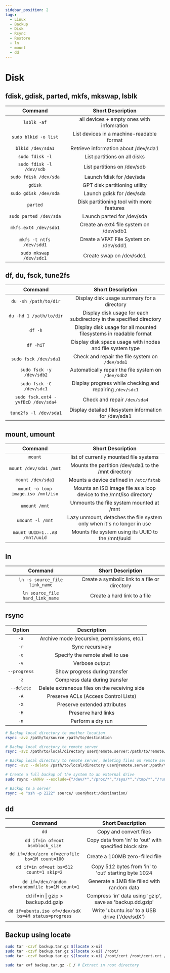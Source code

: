 ```yaml
---
sidebar_position: 2
tags:
  - Linux
  - Backup
  - Disk
  - Rsync
  - Restore
  - ln
  - mount
  - dd
---
```


# Disk

## fdisk, gdisk, parted, mkfs, mkswap, lsblk

|         Command          |             Short Description             |
| :----------------------: | :---------------------------------------: |
|       `lsblk -af`        | all devices + empty ones with infomration |
|   `sudo blkid -o list`   | List devices in a machine-readable format |
|    `blkid /dev/sda1`     |   Retrieve information about /dev/sda1    |
|     `sudo fdisk -l`      |       List partitions on all disks        |
| `sudo fdisk -l /dev/sdb` |        List partitions on /dev/sdb        |
|  `sudo fdisk /dev/sda`   |         Launch fdisk for /dev/sda         |
|         `gdisk`          |       GPT disk partitioning utility       |
|  `sudo gdisk /dev/sda`   |         Launch gdisk for /dev/sda         |
|         `parted`         | Disk partitioning tool with more features |
|  `sudo parted /dev/sda`  |        Launch parted for /dev/sda         |
|  `mkfs.ext4 /dev/sdb1`   |  Create an ext4 file system on /dev/sdb1  |
| `mkfs -t ntfs /dev/sdd1` |  Create a VFAT File System on /dev/sdd1   |
| `sudo mkswap /dev/sdc1`  |         Create swap on /dev/sdc1          |

## df, du, fsck, tune2fs

|              Command               |                          Short Description                          |
| :--------------------------------: | :-----------------------------------------------------------------: |
|       `du -sh /path/to/dir`        |             Display disk usage summary for a directory              |
|      `du -hd 1 /path/to/dir`       | Display disk usage for each subdirectory in the specified directory |
|              `df -h`               |  Display disk usage for all mounted filesystems in readable format  |
|             `df -hiT`              |      Display disk space usage with inodes and file system type      |
|       `sudo fsck /dev/sda1`        |           Check and repair the file system on `/dev/sda1`           |
|      `sudo fsck -y /dev/sdb2`      |         Automatically repair the file system on `/dev/sdb2`         |
|      `sudo fsck -C /dev/sdc1`      |      Display progress while checking and repairing `/dev/sdc1`      |
| `sudo fsck.ext4 -yvfBcD /dev/sda4` |                    Check and repair `/dev/sda4`                     |
|       `tune2fs -l /dev/sda1`       |        Display detailed filesystem information for /dev/sda1        |

## mount, umount

|              Command               |                           Short Description                            |
| :--------------------------------: | :--------------------------------------------------------------------: |
|              `mount`               |                 list of currently mounted file systems                 |
|       `mount /dev/sda1 /mnt`       |          Mounts the partition /dev/sda1 to the /mnt directory          |
|         `mount /dev/sda1`          |                Mounts a device defined in `/etc/fstab`                 |
| `mount -o loop image.iso /mnt/iso` |  Mounts an ISO image file as a loop device to the /mnt/iso directory   |
|           `umount /mnt`            |                Unmounts the file system mounted at /mnt                |
|          `umount -l /mnt`          | Lazy unmount, detaches the file system only when it's no longer in use |
|   `mount UUID=1...AB /mnt/uuid`    |           Mounts file system using its UUID to the /mnt/uuid           |

## ln

|             Command             |               Short Description               |
| :-----------------------------: | :-------------------------------------------: |
|  `ln -s source_file link_name`  | Create a symbolic link to a file or directory |
| `ln source_file hard_link_name` |         Create a hard link to a file          |

## rsync

|    Option    |                  Description                  |
| :----------: | :-------------------------------------------: |
|     `-a`     |  Archive mode (recursive, permissions, etc.)  |
|     `-r`     |               Sync recursively                |
|     `-e`     |        Specify the remote shell to use        |
|     `-v`     |                Verbose output                 |
| `--progress` |         Show progress during transfer         |
|     `-z`     |         Compress data during transfer         |
|  `--delete`  | Delete extraneous files on the receiving side |
|     `-A`     |     Preserve ACLs (Access Control Lists)      |
|     `-X`     |         Preserve extended attributes          |
|     `-H`     |              Preserve hard links              |
|     `-n`     |               Perform a dry run               |

```bash
# Backup local directory to another location
rsync -avz /path/to/source /path/to/destination

# Backup local directory to remote server
rsync -avz /path/to/local/directory user@remote.server:/path/to/remote/directory

# Backup local directory to remote server, deleting files on remote server if they are deleted locally
rsync -avz --delete /path/to/local/directory user@remote.server:/path/to/remote/directory

# Create a full backup of the system to an external drive
sudo rsync -aAXHv --exclude={"/dev/*","/proc/*","/sys/*","/tmp/*","/run/*","/mnt/*","/var/*","/media/*","/usr/*","/lib/*","/lib64/","/lost+found","/swapfile",".npm*",".npm/*","node_modules*","node_modules/*","mesa_shader_cache*","steamapps*","Data*","Steam*"} / /run/media/mlibre/H/OS/full-copy/

# Backup to a server
rsync -e "ssh -p 2222" source/ user@host:/destination/
```

## dd

|                       Command                        |                     Short Description                     |
| :--------------------------------------------------: | :-------------------------------------------------------: |
|                         `dd`                         |                  Copy and convert files                   |
|           `dd if=in of=out bs=block_size`            |  Copy data from 'in' to 'out' with specified block size   |
|    `dd if=/dev/zero of=zerofile bs=1M count=100`     |              Create a 100MB zero-filled file              |
|       `dd if=in of=out bs=512 count=1 skip=2`        |   Copy 512 bytes from 'in' to 'out' starting byte 1024    |
|   `dd if=/dev/random of=randomfile bs=1M count=1`    |        Generate a 1MB file filled with random data        |
|          dd if=in \| gzip > backup.dd.gzip           | Compress 'in' data using 'gzip', save as 'backup.dd.gzip' |
| `dd if=ubuntu.iso of=/dev/sdX bs=4M status=progress` |      Write 'ubuntu.iso' to a USB drive ('/dev/sdX')       |

## Backup using locate

```bash
sudo tar -czvf backup.tar.gz $(locate x-ui)
sudo tar -czvf backup.tar.gz $(locate x-ui) /root/
sudo tar -czvf backup.tar.gz $(locate x-ui) /root/cert /root/cert.crt /root/private.key /root/.acme.sh

sudo tar xvf backup.tar.gz -C / # Extract in root directory
```

